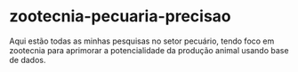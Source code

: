 # zootecnia-pecuaria-precisao
Aqui estão todas as minhas pesquisas no setor pecuário,  tendo foco em zootecnia para aprimorar a potencialidade da produção animal usando base de dados.
